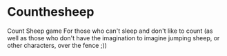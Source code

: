 # Counthesheep
Count Sheep game For those who can't sleep and don't like to count (as well as those who don't have the imagination to imagine jumping sheep, or other characters, over the fence ;))
